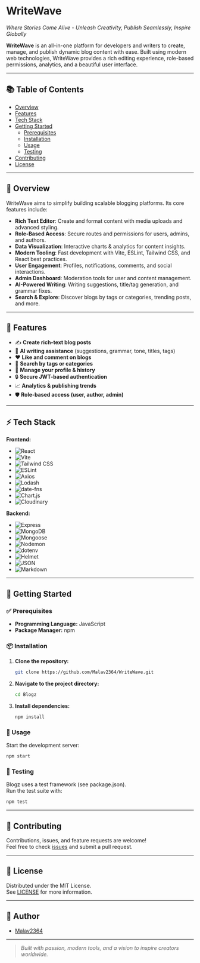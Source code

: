 # WriteWave

_Where Stories Come Alive - Unleash Creativity, Publish Seamlessly, Inspire Globally_

**WriteWave** is an all-in-one platform for developers and writers to create, manage, and publish dynamic blog content with ease. Built using modern web technologies, WriteWave provides a rich editing experience, role-based permissions, analytics, and a beautiful user interface.

---

## 📚 Table of Contents

- [Overview](#overview)
- [Features](#features)
- [Tech Stack](#tech-stack)
- [Getting Started](#getting-started)
  - [Prerequisites](#prerequisites)
  - [Installation](#installation)
  - [Usage](#usage)
  - [Testing](#testing)
- [Contributing](#contributing)
- [License](#license)

---

## 📌 Overview

WriteWave aims to simplify building scalable blogging platforms. Its core features include:

- **Rich Text Editor**: Create and format content with media uploads and advanced styling.
- **Role-Based Access**: Secure routes and permissions for users, admins, and authors.
- **Data Visualization**: Interactive charts & analytics for content insights.
- **Modern Tooling**: Fast development with Vite, ESLint, Tailwind CSS, and React best practices.
- **User Engagement**: Profiles, notifications, comments, and social interactions.
- **Admin Dashboard**: Moderation tools for user and content management.
- **AI-Powered Writing**: Writing suggestions, title/tag generation, and grammar fixes.
- **Search & Explore**: Discover blogs by tags or categories, trending posts, and more.

---

## 🚩 Features

- ✍️ **Create rich-text blog posts**  
- 🤖 **AI writing assistance** (suggestions, grammar, tone, titles, tags)  
- ❤️ **Like and comment on blogs**  
- 🔎 **Search by tags or categories**  
- 👤 **Manage your profile & history**  
- 🔒 **Secure JWT-based authentication**  
- 📈 **Analytics & publishing trends**
- 🛡️ **Role-based access (user, author, admin)**

---

## ⚡ Tech Stack

**Frontend:**
- ![React](https://img.shields.io/badge/React-61DAFB.svg?style=flat&logo=React&logoColor=black)
- ![Vite](https://img.shields.io/badge/Vite-646CFF.svg?style=flat&logo=Vite&logoColor=white)
- ![Tailwind CSS](https://img.shields.io/badge/TailwindCSS-38B2AC.svg?style=flat&logo=TailwindCSS&logoColor=white)
- ![ESLint](https://img.shields.io/badge/ESLint-4B32C3.svg?style=flat&logo=ESLint&logoColor=white)
- ![Axios](https://img.shields.io/badge/Axios-5A29E4.svg?style=flat&logo=Axios&logoColor=white)
- ![Lodash](https://img.shields.io/badge/Lodash-3492FF.svg?style=flat&logo=Lodash&logoColor=white)
- ![date-fns](https://img.shields.io/badge/datefns-770C56.svg?style=flat&logo=date-fns&logoColor=white)
- ![Chart.js](https://img.shields.io/badge/Chart.js-FF6384.svg?style=flat&logo=chartdotjs&logoColor=white)
- ![Cloudinary](https://img.shields.io/badge/Cloudinary-3448C5.svg?style=flat&logo=Cloudinary&logoColor=white)

**Backend:**
- ![Express](https://img.shields.io/badge/Express-000000.svg?style=flat&logo=Express&logoColor=white)
- ![MongoDB](https://img.shields.io/badge/MongoDB-47A248.svg?style=flat&logo=MongoDB&logoColor=white)
- ![Mongoose](https://img.shields.io/badge/Mongoose-F04D35.svg?style=flat&logo=Mongoose&logoColor=white)
- ![Nodemon](https://img.shields.io/badge/Nodemon-76D04B.svg?style=flat&logo=Nodemon&logoColor=white)
- ![dotenv](https://img.shields.io/badge/.ENV-ECD53F.svg?style=flat&logo=dotenv&logoColor=black)
- ![Helmet](https://img.shields.io/badge/Helmet-0080FF.svg?style=flat&logo=Helmet&logoColor=white)
- ![JSON](https://img.shields.io/badge/JSON-000000.svg?style=flat&logo=JSON&logoColor=white)
- ![Markdown](https://img.shields.io/badge/Markdown-000000.svg?style=flat&logo=Markdown&logoColor=white)

---

## 🚀 Getting Started

### ✅ Prerequisites

- **Programming Language:** JavaScript
- **Package Manager:** npm

### 📦 Installation

1. **Clone the repository:**
   ```sh
   git clone https://github.com/Malav2364/WriteWave.git
   ```

2. **Navigate to the project directory:**
   ```sh
   cd Blogz
   ```

3. **Install dependencies:**
   ```sh
   npm install
   ```

### 🧪 Usage

Start the development server:
```sh
npm start
```

### 🧪 Testing

Blogz uses a test framework (see package.json).  
Run the test suite with:
```sh
npm test
```

---

## 🤝 Contributing

Contributions, issues, and feature requests are welcome!  
Feel free to check [issues](https://github.com/Malav2364/Blogz/issues) and submit a pull request.

---

## 📝 License

Distributed under the MIT License.  
See [LICENSE](LICENSE) for more information.

---

## 👤 Author

- [Malav2364](https://github.com/Malav2364)

---

> _Built with passion, modern tools, and a vision to inspire creators worldwide._
